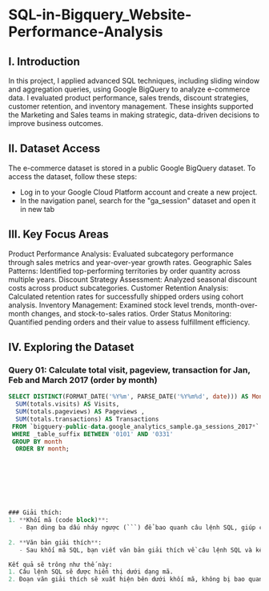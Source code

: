 # SQL-in-Bigquery_Website-Performance-Analysis
## I. Introduction
In this project, I applied advanced SQL techniques, including sliding window and aggregation queries, using Google BigQuery to analyze e-commerce data. I evaluated product performance, sales trends, discount strategies, customer retention, and inventory management. These insights supported the Marketing and Sales teams in making strategic, data-driven decisions to improve business outcomes.

## II. Dataset Access
The e-commerce dataset is stored in a public Google BigQuery dataset. To access the dataset, follow these steps:

* Log in to your Google Cloud Platform account and create a new project.
* In the navigation panel, search for the "ga_session" dataset and open it in new tab
## III. Key Focus Areas
Product Performance Analysis: Evaluated subcategory performance through sales metrics and year-over-year growth rates.
Geographic Sales Patterns: Identified top-performing territories by order quantity across multiple years.
Discount Strategy Assessment: Analyzed seasonal discount costs across product subcategories.
Customer Retention Analysis: Calculated retention rates for successfully shipped orders using cohort analysis.
Inventory Management: Examined stock level trends, month-over-month changes, and stock-to-sales ratios.
Order Status Monitoring: Quantified pending orders and their value to assess fulfillment efficiency.
## IV. Exploring the Dataset
### Query 01: Calculate total visit, pageview, transaction for Jan, Feb and March 2017 (order by month)
```sql
SELECT DISTINCT(FORMAT_DATE('%Y%m', PARSE_DATE('%Y%m%d', date))) AS Month,
  SUM(totals.visits) AS Visits,
  SUM(totals.pageviews) AS Pageviews ,
  SUM(totals.transactions) AS Transactions 
 FROM `bigquery-public-data.google_analytics_sample.ga_sessions_2017*`
 WHERE _table_suffix BETWEEN '0101' AND '0331'
 GROUP BY month
  ORDER BY month;








### Giải thích:
1. **Khối mã (code block)**:
   - Bạn dùng ba dấu nháy ngược (```) để bao quanh câu lệnh SQL, giúp câu lệnh dễ đọc và phân biệt với phần văn bản giải thích.
   
2. **Văn bản giải thích**:
   - Sau khối mã SQL, bạn viết văn bản giải thích về câu lệnh SQL và kết quả mà nó trả về. Văn bản này sẽ được hiển thị bình thường và không bị dính vào khối mã.

Kết quả sẽ trông như thế này:
1. Câu lệnh SQL sẽ được hiển thị dưới dạng mã.
2. Đoạn văn giải thích sẽ xuất hiện bên dưới khối mã, không bị bao quanh trong dấu ba dấu nháy ngược.



